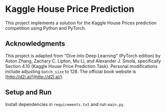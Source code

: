 # Kaggle House Price Prediction

This project implements a solution for the Kaggle House Prices prediction competition using Python and PyTorch.

## Acknowledgments
This project is adapted from "Dive into Deep Learning" (PyTorch edition) by Aston Zhang, Zachary C. Lipton, Mu Li, and Alexander J. Smola, specifically Section 4.10 (Kaggle House Price Prediction Task). Personal modifications include adjusting `batch_size` to 128. The official book website is [http://d2l.ai/](http://d2l.ai/).

## Setup and Run
Install dependencies in `requirements.txt` and run `main.py`.
